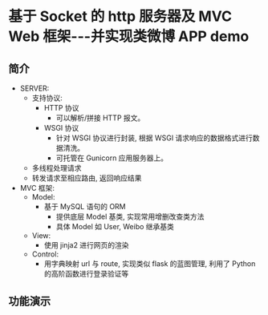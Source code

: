 基于 Socket 的 http 服务器及 MVC Web 框架---并实现类微博 APP demo
===


简介
---

- SERVER:
    - 支持协议:
        - HTTP 协议
            - 可以解析/拼接 HTTP 报文。
        - WSGI 协议
            - 针对 WSGI 协议进行封装, 根据 WSGI 请求响应的数据格式进行数据清洗。
            - 可托管在 Gunicorn 应用服务器上。
    - 多线程处理请求
    - 转发请求至相应路由, 返回响应结果
- MVC 框架:
    - Model:
        - 基于 MySQL 语句的 ORM
            - 提供底层 Model 基类, 实现常用增删改查类方法
            - 具体 Model 如 User, Weibo 继承基类
    - View:
        - 使用 jinja2 进行网页的渲染
    - Control: 
        - 用字典映射 url 与 route, 实现类似 flask 的蓝图管理, 利用了 Python 的高阶函数进行登录验证等
            
            
功能演示
---


